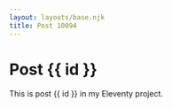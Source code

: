 ```yaml
---
layout: layouts/base.njk
title: Post 10094
---
```


# Post {{ id }}

This is post {{ id }} in my Eleventy project.
